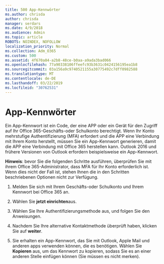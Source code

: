 ```yaml
---
title: 500 App-Kennwörter
ms.author: chrisda
author: chrisda
manager: serdars
ms.date: 4/9/2018
ms.audience: Admin
ms.topic: article
ROBOTS: NOINDEX, NOFOLLOW
localization_priority: Normal
ms.collection: Adm_O365
ms.custom: 500
ms.assetid: 4f670a84-a2b8-48ce-b0aa-a9ada3bad066
ms.openlocfilehash: 77a90338106ffeefc93b3631c0424156195ea1b8
ms.sourcegitcommit: 03a156a9c9740521155a30775492c7dff0982588
ms.translationtype: MT
ms.contentlocale: de-DE
ms.lasthandoff: 03/22/2019
ms.locfileid: "30762531"
---
```

# <a name="app-passwords"></a>App-Kennwörter

Ein App-Kennwort ist ein Code, der eine APP oder ein Gerät für den Zugriff auf Ihr Office 365-Geschäfts-oder Schulkonto berechtigt. Wenn Ihr Konto mehrstufige Authentifizierung (MFA) erfordert und die APP eine Verbindung mit Ihrem Konto herstellt, müssen Sie ein App-Kennwort generieren, damit die APP eine Verbindung mit Office 365 herstellen kann. Outlook 2016 und frühere Versionen von Outlook erfordern beispielsweise ein App-Kennwort.
  
 **Hinweis**: bevor Sie die folgenden Schritte ausführen, überprüfen Sie mit ihrem Office 365-Administrator, dass MFA für Ihr Konto erforderlich ist. Wenn dies nicht der Fall ist, stehen Ihnen die in den Schritten beschriebenen Optionen nicht zur Verfügung.
  
1. Melden Sie sich mit Ihrem Geschäfts-oder Schulkonto und Ihrem Kennwort bei Office 365 an.
    
2. Wählen Sie **jetzt einrichten**aus.
    
3. Wählen Sie Ihre Authentifizierungsmethode aus, und folgen Sie den Anweisungen.
    
4. Nachdem Sie Ihre alternative Kontaktmethode überprüft haben, klicken Sie auf **weiter**.
    
5. Sie erhalten ein App-Kennwort, das Sie mit Outlook, Apple Mail und anderen apps verwenden können, die es benötigen. Wählen Sie **Kopieren** aus, um das Kennwort zu kopieren, sodass Sie es an einer anderen Stelle einfügen können (Sie müssen es nicht merken). 
    

